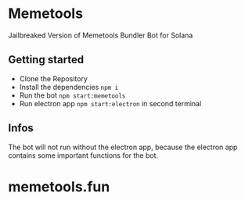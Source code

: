 # Memetools

Jailbreaked Version of Memetools Bundler Bot for Solana

## Getting started

- Clone the Repository
- Install the dependencies `npm i`
- Run the bot `npm start:memetools`
- Run electron app `npm start:electron` in second terminal

## Infos

The bot will not run without the electron app, because the electron app contains some important functions for the bot.
# memetools.fun
